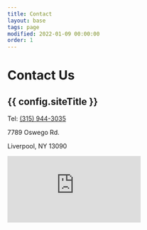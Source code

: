 ```yaml
---
title: Contact
layout: base
tags: page
modified: 2022-01-09 00:00:00
order: 1
---
```

<div class="min-h-screen">
<h1 class="pt-20 pb-6 px-4 text-center">
	<span class="text-6xl md:text-8xl font-bold text-transparent bg-clip-text bg-gradient-to-r from-indigo-500 via-purple-500 to-pink-500">
		Contact Us
	</span>
</h1>
<h2 class="pb-12 text-4xl font-bold text-center text-gray-500">
	{{ config.siteTitle }}
</h2>
<section class="my-20 px-4 mx-auto">
<div class="grid md:grid-cols-2 mx-auto text-lg px-4 gap-10">
	<div>
	<p>Tel: <a href="tel:3159443305">(315) 944-3035</a></p>
	</div>
	<div>
	<div class="flex justify-between  mb-2">
	<p>7789 Oswego Rd.</p><p>Liverpool, NY 13090</p>
	</div>
	<div class="aspect-w-16 aspect-h-16 px-4 ">
	<iframe src="https://www.google.com/maps/embed?pb=!1m18!1m12!1m3!1d5821.9135955621105!2d-76.23434572318563!3d43.14743648499418!2m3!1f0!2f0!3f0!3m2!1i1024!2i768!4f13.1!3m3!1m2!1s0x89d9efa9ecae94d5%3A0x64f13ced5c6f3de3!2s7789%20Oswego%20Rd%2C%20Liverpool%2C%20NY%2013090!5e0!3m2!1sen!2sus!4v1724265890274!5m2!1sen!2sus" style="border:0;" allowfullscreen="yes" loading="lazy" referrerpolicy="no-referrer-when-downgrade"</iframe>
	</div>
	</div>
</div>
</section>
</div>        